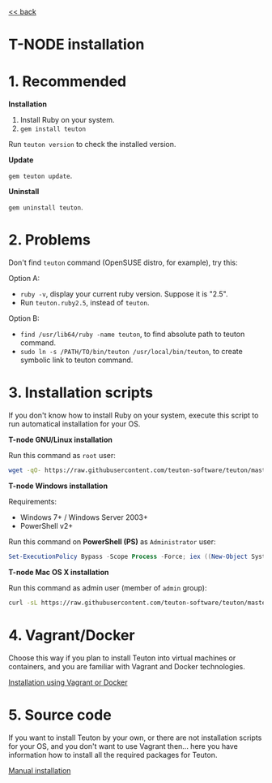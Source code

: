 [<< back](README.md)

# T-NODE installation

# 1. Recommended

**Installation**

1. Install Ruby on your system.
2. `gem install teuton`

Run `teuton version` to check the installed version.

**Update**

`gem teuton update`.

**Uninstall**

`gem uninstall teuton`.

# 2. Problems

Don't find `teuton` command (OpenSUSE distro, for example), try this:

Option A:
* `ruby -v`, display your current ruby version. Suppose it is "2.5".
* Run `teuton.ruby2.5`, instead of `teuton`.

Option B:
* `find /usr/lib64/ruby -name teuton`, to find absolute path to teuton command.
* `sudo ln -s /PATH/TO/bin/teuton /usr/local/bin/teuton`, to create symbolic link to teuton command.

# 3. Installation scripts

If you don't know how to install Ruby on your system, execute this script to run automatical installation for your OS.

**T-node GNU/Linux installation**

Run this command as `root` user:

```bash
wget -qO- https://raw.githubusercontent.com/teuton-software/teuton/master/install/linux/linux_t-node_install.sh | bash
```

**T-node Windows installation**

Requirements:
* Windows 7+ / Windows Server 2003+
* PowerShell v2+

Run this command on **PowerShell (PS)** as `Administrator` user:

```powershell
Set-ExecutionPolicy Bypass -Scope Process -Force; iex ((New-Object System.Net.WebClient).DownloadString('https://raw.githubusercontent.com/teuton-software/teuton/master/install/windows/windows_t-node_install.ps1'))
```

**T-node Mac OS X installation**

Run this command as admin user (member of `admin` group):

```bash
curl -sL https://raw.githubusercontent.com/teuton-software/teuton/master/install/mac/macosx_t-node_install.sh | bash
```

# 4. Vagrant/Docker

Choose this way if you plan to install Teuton into virtual machines or containers, and you are familiar with Vagrant and Docker technologies.

[Installation using Vagrant or Docker](vagrant_docker.md)

# 5. Source code

If you want to install Teuton by your own, or there are not installation scripts for your OS, and you don't want to use Vagrant then... here you have information how to install all the required packages for Teuton.

[Manual installation](manual.md)
